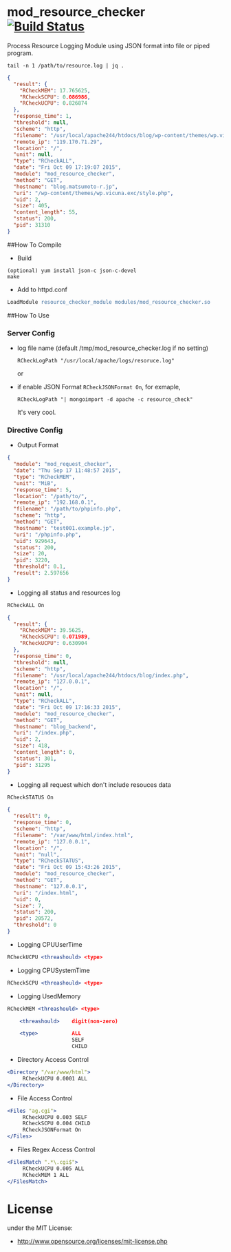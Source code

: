 # mod_resource_checker [![Build Status](https://travis-ci.org/matsumoto-r/mod_resource_checker.svg?branch=master)](https://travis-ci.org/matsumoto-r/mod_resource_checker)

Process Resource Logging Module using JSON format into file or piped program.

```
tail -n 1 /path/to/resource.log | jq .
```

```json
{
  "result": {
    "RCheckMEM": 17.765625,
    "RCheckSCPU": 0.086986,
    "RCheckUCPU": 0.826874
  },
  "response_time": 1,
  "threshold": null,
  "scheme": "http",
  "filename": "/usr/local/apache244/htdocs/blog/wp-content/themes/wp.vicuna.exc/style.php",
  "remote_ip": "119.170.71.29",
  "location": "/",
  "unit": null,
  "type": "RCheckALL",
  "date": "Fri Oct 09 17:19:07 2015",
  "module": "mod_resource_checker",
  "method": "GET",
  "hostname": "blog.matsumoto-r.jp",
  "uri": "/wp-content/themes/wp.vicuna.exc/style.php",
  "uid": 2,
  "size": 405,
  "content_length": 55,
  "status": 200,
  "pid": 31310
}
```

##How To Compile
- Build
```
(optional) yum install json-c json-c-devel
make
```

- Add to  httpd.conf
```apache
LoadModule resource_checker_module modules/mod_resource_checker.so
```


##How To Use
### Server Config
- log file name (default /tmp/mod_resource_checker.log if no setting)

    ```
    RCheckLogPath "/usr/local/apache/logs/resoruce.log"
    ```

    or

- if enable JSON Format `RCheckJSONFormat On`, for exmaple,

    ```
    RCheckLogPath "| mongoimport -d apache -c resource_check"
    ```

    It's very cool.


### Directive Config
- Output Format

```json
{
  "module": "mod_request_checker",
  "date": "Thu Sep 17 11:48:57 2015",
  "type": "RCheckMEM",
  "unit": "MiB",
  "response_time": 5,
  "location": "/path/to/",
  "remote_ip": "192.168.0.1",
  "filename": "/path/to/phpinfo.php",
  "scheme": "http",
  "method": "GET",
  "hostname": "test001.example.jp",
  "uri": "/phpinfo.php",
  "uid": 929643,
  "status": 200,
  "size": 20,
  "pid": 3220,
  "threshold": 0.1,
  "result": 2.597656
}
```

- Logging all status and resources log

```apache
RCheckALL On
```

```json
{
  "result": {
    "RCheckMEM": 39.5625,
    "RCheckSCPU": 0.071989,
    "RCheckUCPU": 0.630904
  },
  "response_time": 0,
  "threshold": null,
  "scheme": "http",
  "filename": "/usr/local/apache244/htdocs/blog/index.php",
  "remote_ip": "127.0.0.1",
  "location": "/",
  "unit": null,
  "type": "RCheckALL",
  "date": "Fri Oct 09 17:16:33 2015",
  "module": "mod_resource_checker",
  "method": "GET",
  "hostname": "blog_backend",
  "uri": "/index.php",
  "uid": 2,
  "size": 418,
  "content_length": 0,
  "status": 301,
  "pid": 31295
}
```

- Logging all request which don't include resouces data

```apache
RCheckSTATUS On
```

```json
{
  "result": 0,
  "response_time": 0,
  "scheme": "http",
  "filename": "/var/www/html/index.html",
  "remote_ip": "127.0.0.1",
  "location": "/",
  "unit": "null",
  "type": "RCheckSTATUS",
  "date": "Fri Oct 09 15:43:26 2015",
  "module": "mod_resource_checker",
  "method": "GET",
  "hostname": "127.0.0.1",
  "uri": "/index.html",
  "uid": 0,
  "size": 7,
  "status": 200,
  "pid": 20572,
  "threshold": 0
}
```

- Logging CPUUserTime

```apache
RCheckUCPU <threashould> <type>
```

- Logging CPUSystemTime
```apache
RCheckSCPU <threashould> <type>
```

- Logging UsedMemory
```apache
RCheckMEM <threashould> <type>

    <threashould>    digit(non-zero)

    <type>           ALL
                     SELF
                     CHILD
```

- Directory Access Control
```apache
<Directory "/var/www/html">
     RCheckUCPU 0.0001 ALL
</Directory>
```

- File Access Control
```apache
<Files "ag.cgi">
     RCheckUCPU 0.003 SELF
     RCheckSCPU 0.004 CHILD
     RCheckJSONFormat On
</Files>
```

- Files Regex Access Control
```apache
<FilesMatch ".*\.cgi$">
     RCheckUCPU 0.005 ALL
     RCheckMEM 1 ALL
</FilesMatch>
```

# License
under the MIT License:

* http://www.opensource.org/licenses/mit-license.php
